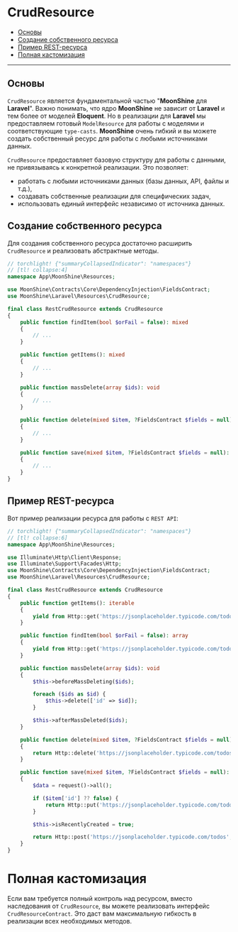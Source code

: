 # CrudResource

- [Основы](#basics)
- [Создание собственного ресурса](#custom-resource)
- [Пример REST-ресурса](#rest-example)
- [Полная кастомизация](#full-customization)

---

<a name="basics"></a>
## Основы

`CrudResource` является фундаментальной частью "**MoonShine** для **Laravel**".
Важно понимать, что ядро **MoonShine** не зависит от **Laravel** и тем более от моделей **Eloquent**.
Но в реализации для **Laravel** мы предоставляем готовый `ModelResource` для работы с моделями и соответствующие `type-casts`.
**MoonShine** очень гибкий и вы можете создать собственный ресурс для работы с любыми источниками данных.

`CrudResource` предоставляет базовую структуру для работы с данными, не привязываясь к конкретной реализации.
Это позволяет:

- работать с любыми источниками данных (базы данных, API, файлы и т.д.),
- создавать собственные реализации для специфических задач,
- использовать единый интерфейс независимо от источника данных.

<a name="custom-resource"></a>
## Создание собственного ресурса

Для создания собственного ресурса достаточно расширить `CrudResource` и реализовать абстрактные методы.

```php
// torchlight! {"summaryCollapsedIndicator": "namespaces"}
// [tl! collapse:4]
namespace App\MoonShine\Resources;

use MoonShine\Contracts\Core\DependencyInjection\FieldsContract;
use MoonShine\Laravel\Resources\CrudResource;

final class RestCrudResource extends CrudResource
{
    public function findItem(bool $orFail = false): mixed
    {
        // ...
    }

    public function getItems(): mixed
    {
        // ...
    }

    public function massDelete(array $ids): void
    {
        // ...
    }

    public function delete(mixed $item, ?FieldsContract $fields = null): bool
    {
        // ...
    }

    public function save(mixed $item, ?FieldsContract $fields = null): mixed
    {
        // ...
    }
}
```

<a name="rest-example"></a>
## Пример REST-ресурса

Вот пример реализации ресурса для работы с `REST API`:

```php
// torchlight! {"summaryCollapsedIndicator": "namespaces"}
// [tl! collapse:6]
namespace App\MoonShine\Resources;

use Illuminate\Http\Client\Response;
use Illuminate\Support\Facades\Http;
use MoonShine\Contracts\Core\DependencyInjection\FieldsContract;
use MoonShine\Laravel\Resources\CrudResource;

final class RestCrudResource extends CrudResource
{
    public function getItems(): iterable
    {
        yield from Http::get('https://jsonplaceholder.typicode.com/todos')->json();
    }

    public function findItem(bool $orFail = false): array
    {
        yield from Http::get('https://jsonplaceholder.typicode.com/todos/' . $this->getItemID())->json();
    }

    public function massDelete(array $ids): void
    {
        $this->beforeMassDeleting($ids);

        foreach ($ids as $id) {
            $this->delete(['id' => $id]);
        }

        $this->afterMassDeleted($ids);
    }

    public function delete(mixed $item, ?FieldsContract $fields = null): bool
    {
        return Http::delete('https://jsonplaceholder.typicode.com/todos/' . $item['id'])->successful();
    }

    public function save(mixed $item, ?FieldsContract $fields = null): mixed
    {
        $data = request()->all();

        if ($item['id'] ?? false) {
            return Http::put('https://jsonplaceholder.typicode.com/todos/' . $item['id'], $data)->json();
        }

        $this->isRecentlyCreated = true;

        return Http::post('https://jsonplaceholder.typicode.com/todos', $data)->json();
    }
}
```

<a name="full-customization"></a>
# Полная кастомизация

Если вам требуется полный контроль над ресурсом, вместо наследования от `CrudResource`, вы можете реализовать интерфейс `CrudResourceContract`.
Это даст вам максимальную гибкость в реализации всех необходимых методов.
